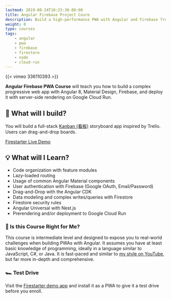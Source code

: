 ```yaml
---
lastmod: 2019-08-24T10:23:30-09:00
title: Angular Firebase Project Coure
description: Build a high-performance PWA with Angular and Firebase from scratch. 
weight: 0
type: courses
tags: 
    - angular
    - pwa
    - firebase
    - firestore
    - node
    - cloud-run
---
```


{{< vimeo 336110393 >}}

**Angular Firebase PWA Course** will teach you how to build a complex progressive web app with Angular 8, Material Design, Firebase, and deploy it with server-side rendering on Google Cloud Run. 

<!-- {{< figure src="/img/testimonial/flutter-testimonial.png" >}} -->

## 🍱 What will I build?

You will build a full-stack [Kanban (看板)](https://en.wikipedia.org/wiki/Kanban) storyboard app inspired by Trello. Users can drag-and-drop boards. 

<div>
<a href="https://firestarter.fireship.io" class="btn btn-orange">Firestarter Live Demo</a>
</div>


## 💡 What will I Learn?

- Code organization with feature modules
- Lazy-loaded routing
- Usage of common Angular Material components
- User authentication with Firebase (Google OAuth, Email/Password)
- Drag-and-Drop with the Angular CDK
- Data modeling and complex writes/queries with Firestore
- Firestore security rules
- Angular Universal with Nest.js
- Prerendering and/or deployment to Google Cloud Run 

### 🤔 Is this Course Right for Me?

This course is intermediate level and designed to expose you to real-world challenges when building PWAs with Angular. It assumes you have at least basic knowledge of programming, ideally in a language similar to JavaScript, C#, or Java. It is fast-paced and similar to [my style on YouTube](https://www.youtube.com/channel/UCsBjURrPoezykLs9EqgamOA?), but far more in-depth and comprehensive. 


### 🏎️ Test Drive

Visit the [Firestarter demo app](https://firestarter.fireship.io/) and install it as a PWA to give it a test drive before you enroll. 

